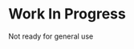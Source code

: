 # Work In Progress
Not ready for general use

<!--
## Using in Edge

This tool relies on the TextEncoder api which is in development Microsoft Edge. You can try using a polyfill for TextEncoder for browsers that do not have native support:
https://unpkg.com/text-encoding@0.6.4/lib/encoding.js

-->

